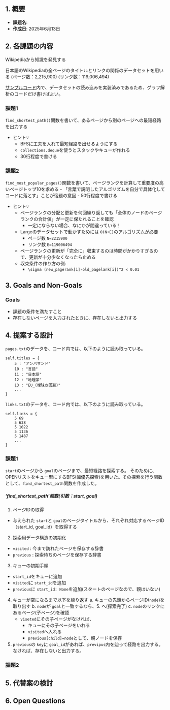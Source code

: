 ## 1. 概要

- **課題名**:
- **作成日**: 2025年6月13日

## 2. 各課題の内容

Wikipediaから知識を発見する

日本語のWikipediaの全ページのタイトルとリンクの関係のデータセットを用いる
(ページ数：2,215,900)
(リンク数：119,006,494)

[サンプルコード](https://github.com/xharaken/step2/blob/master/wikipedia.py)内で、データセットの読み込みを実装済みであるため、グラフ解析のコードだけ書けばよい。

### 課題1

`find_shortest_path()`関数を書いて、あるページから別のページへの最短経路を出力する

- ヒント💡
  - BFSに工夫を入れて最短経路を出せるようにする
  - `collections.deque`を使うとスタックやキューが作れる
  - 30行程度で書ける

### 課題2

`find_most_popular_pages()`関数を書いて、ページランクを計算して重要度の高いページトップ10を求める
    - 「言葉で説明したアルゴリズムを自分で具体化してコードに落とす」ことが宿題の意図
    - 50行程度で書ける

- ヒント💡
  - ページランクの分配と更新を何回繰り返しても「全体のノードのページランクの合計値」が一定に保たれることを確認
    - 一定にならない場合、なにかが間違っている！
  - Largeのデータセットで動かすためには `O(N+E)`のアルゴリズムが必要
    - ページ数 `N=2215900`
    - リンク数 `E=119006494`
  - ページランクの更新が「完全に」収束するのは時間がかかりすぎるので、更新が十分少なくなったら止める
  - 収束条件の作り方の例:
    - `\sigma (new_pagerank[i]-old_pagelank[i])^2 < 0.01 `

## 3. Goals and Non-Goals

### Goals

- 課題の条件を満たすこと
- 存在しないページを入力されたときに、存在しないと出力する

## 4. 提案する設計

`pages.txt`のデータを、コード内では、以下のように読み取っている。

```(python)
self.titles = {
    5 : "アンパサンド"
    10 : "言語"
    11 : "日本語"
    12 : "地理学"
    13 : "EU_(曖昧さ回避)"
    ...
}
```

`links.txt`のデータを、コード内では、以下のように読み取っている。

```(python)
self.links = {
    5 69
    5 638
    5 1022
    5 1136
    5 1487
    ...
}
```

### 課題1

`start`のページから `goal`のページまで、最短経路を探索する。
そのために、OPENリストをキュー型にするBFS(幅優先探索)を用いた。その探索を行う関数として、`find_shortest_path`関数を作成した。

##### 'find_shortest_path'関数(引数：start, goal)

1. ページIDの取得

- 与えられた `start`と `goal`のページタイトルから、それぞれ対応するページID（start_id, goal_id）を取得する

2. 探索用データ構造の初期化

- `visited` : 今まで訪れたページを保存する辞書
- `previous` : 探索待ちのページを保存する辞書

3. キューの初期手順

- `start_id`をキューに追加
- `visited`に `start_id`を追加
- `previous`に `start_id: None`を追加(スタートのページなので、親はいない)

4. キューが空になるまで以下を繰り返す
   a. キューの先頭からページID(`node`)を取り出す
   b. `node`が `goal`と一致するなら、5. へ(探索完了)
   c. `node`のリンクにあるページ(子ページ)を確認
   - `viseted`にその子ページがなければ、
        - キューにその子ページをいれる
        - `visited`へ入れる
        - `previous[child]=node`として、親ノードを保存
6. `previous`の `key`に `goal_id`があれば、`previpus`内を辿って経路を出力する。なければ、存在しないと出力する。


### 課題2

## 5. 代替案の検討

## 6. Open Questions
